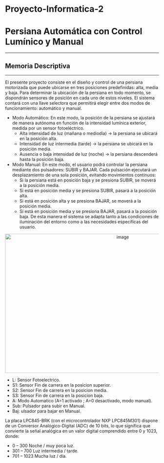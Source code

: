 # Proyecto-Informatica-2

# Persiana Automática con Control Lumínico y Manual
---
## Memoria Descriptiva
---
El presente proyecto consiste en el diseño y control de una persiana motorizada que puede ubicarse en tres posiciones predefinidas: alta, media y baja. Para determinar la ubicación de la persiana en todo momento, se dispondrán sensores de posición en cada uno de estos niveles.
El sistema contará con una llave selectora que permitirá elegir entre dos modos de funcionamiento: automático y manual.
- Modo Automático:
En este modo, la posición de la persiana se ajustará de manera autónoma en función de la intensidad lumínica exterior, medida por un sensor fotoeléctrico.
    - Alta intensidad de luz (mañana o mediodía) → la persiana se ubicará en la posición alta.
    - Intensidad de luz intermedia (tarde) → la persiana se ubicará en la posición media.
    - Ausencia o baja intensidad de luz (noche) → la persiana descenderá hasta la posición baja.
- Modo Manual:
En este modo, el usuario podrá controlar la persiana mediante dos pulsadores: SUBIR y BAJAR. Cada pulsación ejecutará un desplazamiento de una sola posición, evitando movimientos continuos:
    - Si la persiana está en posición baja y se presiona SUBIR, se moverá a la posición media.
    - Si está en posición media y se presiona SUBIR, pasará a la posición alta.
    - Si está en posición alta y se presiona BAJAR, se moverá a la posición media.
    - Si está en posición media y se presiona BAJAR, pasará a la posición baja.
De esta manera el sistema se adapta tanto a las condiciones de iluminación del entorno como a las necesidades específicas del usuario.

<p align="center">
<img width="755" height="455" alt="image" src="https://github.com/user-attachments/assets/e0841a08-b6ef-4422-9173-0b157ed62b0b" />

- L: Sensor Fotoelectrico.
- S1: Sensor Fin de carrera en la posicion superior.
- S2: Sensor Fin de carrera en la posicion media.
- S3: Sensor Fin de carrera en la posicion baja.
- A: Modo Automatico (A=1 activado ; A=0 desactivado, modo manual).
- Sub: Pulsador para subir en Manual.
- Baj: ulsador para bajar en Manual.

La placa LPC845-BRK (con el microcontrolador NXP LPC845M301) dispone de un Conversor Analógico-Digital (ADC) de 10 bits, lo que significa que convierte la señal analógica en un valor digital comprendido entre 0 y 1023, donde:
* 0 – 300	Noche / muy poca luz.
* 301 – 700	Luz intermedia / tarde.
* 701 – 1023	Mucha luz / día.
    
